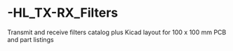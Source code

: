 # -HL_TX-RX_Filters
Transmit and receive filters catalog plus Kicad layout for 100 x 100 mm PCB and part listings
